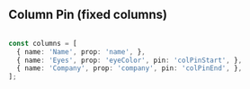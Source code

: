 ## Column Pin (fixed columns)

``` ts

const columns = [
  { name: 'Name', prop: 'name', },
  { name: 'Eyes', prop: 'eyeColor', pin: 'colPinStart', },
  { name: 'Company', prop: 'company', pin: 'colPinEnd', },
];

```
